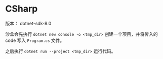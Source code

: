 # CSharp

版本： dotnet-sdk-8.0

沙盒会先执行 `dotnet new console -o <tmp_dir>` 创建一个项目，并将传入的 code 写入 `Program.cs` 文件。

之后执行 `dotnet run --project <tmp_dir>` 运行代码。
